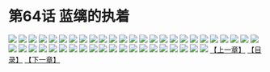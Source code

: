# 第64话 蓝缡的执着
![](https://s2.baozimh.com/scomic/sanyanxiaotianlu-samanhua/0/63-lb51/1.jpg)
![](https://s2.baozimh.com/scomic/sanyanxiaotianlu-samanhua/0/63-lb51/2.jpg)
![](https://s2.baozimh.com/scomic/sanyanxiaotianlu-samanhua/0/63-lb51/3.jpg)
![](https://s2.baozimh.com/scomic/sanyanxiaotianlu-samanhua/0/63-lb51/4.jpg)
![](https://s2.baozimh.com/scomic/sanyanxiaotianlu-samanhua/0/63-lb51/5.jpg)
![](https://s2.baozimh.com/scomic/sanyanxiaotianlu-samanhua/0/63-lb51/6.jpg)
![](https://s2.baozimh.com/scomic/sanyanxiaotianlu-samanhua/0/63-lb51/7.jpg)
![](https://s2.baozimh.com/scomic/sanyanxiaotianlu-samanhua/0/63-lb51/8.jpg)
![](https://s2.baozimh.com/scomic/sanyanxiaotianlu-samanhua/0/63-lb51/9.jpg)
![](https://s2.baozimh.com/scomic/sanyanxiaotianlu-samanhua/0/63-lb51/10.jpg)
![](https://s2.baozimh.com/scomic/sanyanxiaotianlu-samanhua/0/63-lb51/11.jpg)
![](https://s2.baozimh.com/scomic/sanyanxiaotianlu-samanhua/0/63-lb51/12.jpg)
![](https://s2.baozimh.com/scomic/sanyanxiaotianlu-samanhua/0/63-lb51/13.jpg)
![](https://s2.baozimh.com/scomic/sanyanxiaotianlu-samanhua/0/63-lb51/14.jpg)
![](https://s2.baozimh.com/scomic/sanyanxiaotianlu-samanhua/0/63-lb51/15.jpg)
![](https://s2.baozimh.com/scomic/sanyanxiaotianlu-samanhua/0/63-lb51/16.jpg)
![](https://s2.baozimh.com/scomic/sanyanxiaotianlu-samanhua/0/63-lb51/17.jpg)
![](https://s2.baozimh.com/scomic/sanyanxiaotianlu-samanhua/0/63-lb51/18.jpg)
![](https://s2.baozimh.com/scomic/sanyanxiaotianlu-samanhua/0/63-lb51/19.jpg)
![](https://s2.baozimh.com/scomic/sanyanxiaotianlu-samanhua/0/63-lb51/20.jpg)
![](https://s2.baozimh.com/scomic/sanyanxiaotianlu-samanhua/0/63-lb51/21.jpg)
![](https://s2.baozimh.com/scomic/sanyanxiaotianlu-samanhua/0/63-lb51/22.jpg)
![](https://s2.baozimh.com/scomic/sanyanxiaotianlu-samanhua/0/63-lb51/23.jpg)
![](https://s2.baozimh.com/scomic/sanyanxiaotianlu-samanhua/0/63-lb51/24.jpg)
![](https://s2.baozimh.com/scomic/sanyanxiaotianlu-samanhua/0/63-lb51/25.jpg)
![](https://s2.baozimh.com/scomic/sanyanxiaotianlu-samanhua/0/63-lb51/26.jpg)
![](https://s2.baozimh.com/scomic/sanyanxiaotianlu-samanhua/0/63-lb51/27.jpg)
![](https://s2.baozimh.com/scomic/sanyanxiaotianlu-samanhua/0/63-lb51/28.jpg)
![](https://s2.baozimh.com/scomic/sanyanxiaotianlu-samanhua/0/63-lb51/29.jpg)
![](https://s2.baozimh.com/scomic/sanyanxiaotianlu-samanhua/0/63-lb51/30.jpg)
![](https://s2.baozimh.com/scomic/sanyanxiaotianlu-samanhua/0/63-lb51/31.jpg)
![](https://s2.baozimh.com/scomic/sanyanxiaotianlu-samanhua/0/63-lb51/32.jpg)
![](https://s2.baozimh.com/scomic/sanyanxiaotianlu-samanhua/0/63-lb51/33.jpg)
![](https://s2.baozimh.com/scomic/sanyanxiaotianlu-samanhua/0/63-lb51/34.jpg)
![](https://s2.baozimh.com/scomic/sanyanxiaotianlu-samanhua/0/63-lb51/35.jpg)
![](https://s2.baozimh.com/scomic/sanyanxiaotianlu-samanhua/0/63-lb51/36.jpg)
![](https://s2.baozimh.com/scomic/sanyanxiaotianlu-samanhua/0/63-lb51/37.jpg)
![](https://s2.baozimh.com/scomic/sanyanxiaotianlu-samanhua/0/63-lb51/38.jpg)
![](https://s2.baozimh.com/scomic/sanyanxiaotianlu-samanhua/0/63-lb51/39.jpg)
![](https://s2.baozimh.com/scomic/sanyanxiaotianlu-samanhua/0/63-lb51/40.jpg)
![](https://s2.baozimh.com/scomic/sanyanxiaotianlu-samanhua/0/63-lb51/41.jpg)
![](https://s2.baozimh.com/scomic/sanyanxiaotianlu-samanhua/0/63-lb51/42.jpg)
![](https://s2.baozimh.com/scomic/sanyanxiaotianlu-samanhua/0/63-lb51/43.jpg)
![](https://s2.baozimh.com/scomic/sanyanxiaotianlu-samanhua/0/63-lb51/44.jpg)
![](https://s2.baozimh.com/scomic/sanyanxiaotianlu-samanhua/0/63-lb51/45.jpg)
[【上一章】](./63.md)
[【目录】](./README.md)
[【下一章】](./65.md)
